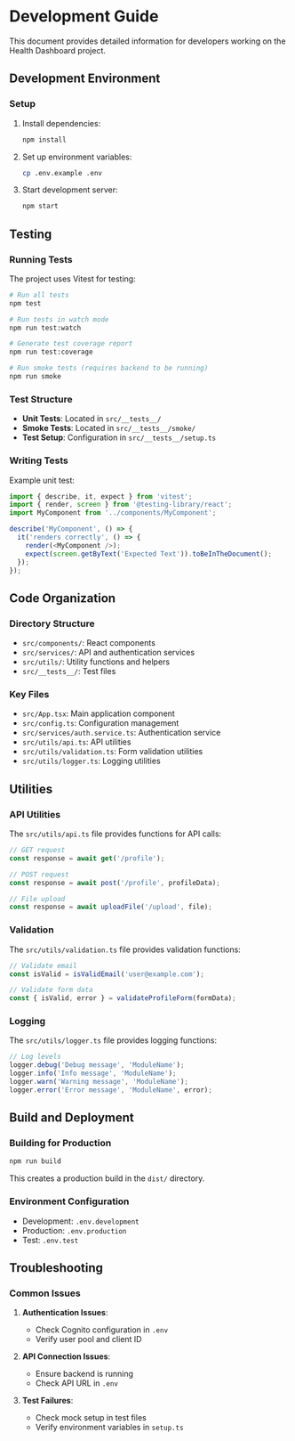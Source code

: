 # Development Guide

This document provides detailed information for developers working on the Health Dashboard project.

## Development Environment

### Setup

1. Install dependencies:
   ```bash
   npm install
   ```

2. Set up environment variables:
   ```bash
   cp .env.example .env
   ```

3. Start development server:
   ```bash
   npm start
   ```

## Testing

### Running Tests

The project uses Vitest for testing:

```bash
# Run all tests
npm test

# Run tests in watch mode
npm run test:watch

# Generate test coverage report
npm run test:coverage

# Run smoke tests (requires backend to be running)
npm run smoke
```

### Test Structure

- **Unit Tests**: Located in `src/__tests__/`
- **Smoke Tests**: Located in `src/__tests__/smoke/`
- **Test Setup**: Configuration in `src/__tests__/setup.ts`

### Writing Tests

Example unit test:

```typescript
import { describe, it, expect } from 'vitest';
import { render, screen } from '@testing-library/react';
import MyComponent from '../components/MyComponent';

describe('MyComponent', () => {
  it('renders correctly', () => {
    render(<MyComponent />);
    expect(screen.getByText('Expected Text')).toBeInTheDocument();
  });
});
```

## Code Organization

### Directory Structure

- `src/components/`: React components
- `src/services/`: API and authentication services
- `src/utils/`: Utility functions and helpers
- `src/__tests__/`: Test files

### Key Files

- `src/App.tsx`: Main application component
- `src/config.ts`: Configuration management
- `src/services/auth.service.ts`: Authentication service
- `src/utils/api.ts`: API utilities
- `src/utils/validation.ts`: Form validation utilities
- `src/utils/logger.ts`: Logging utilities

## Utilities

### API Utilities

The `src/utils/api.ts` file provides functions for API calls:

```typescript
// GET request
const response = await get('/profile');

// POST request
const response = await post('/profile', profileData);

// File upload
const response = await uploadFile('/upload', file);
```

### Validation

The `src/utils/validation.ts` file provides validation functions:

```typescript
// Validate email
const isValid = isValidEmail('user@example.com');

// Validate form data
const { isValid, error } = validateProfileForm(formData);
```

### Logging

The `src/utils/logger.ts` file provides logging functions:

```typescript
// Log levels
logger.debug('Debug message', 'ModuleName');
logger.info('Info message', 'ModuleName');
logger.warn('Warning message', 'ModuleName');
logger.error('Error message', 'ModuleName', error);
```

## Build and Deployment

### Building for Production

```bash
npm run build
```

This creates a production build in the `dist/` directory.

### Environment Configuration

- Development: `.env.development`
- Production: `.env.production`
- Test: `.env.test`

## Troubleshooting

### Common Issues

1. **Authentication Issues**:
   - Check Cognito configuration in `.env`
   - Verify user pool and client ID

2. **API Connection Issues**:
   - Ensure backend is running
   - Check API URL in `.env`

3. **Test Failures**:
   - Check mock setup in test files
   - Verify environment variables in `setup.ts`